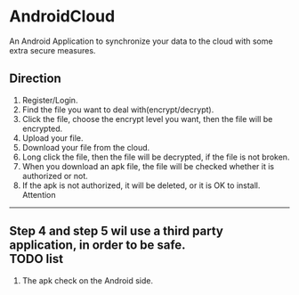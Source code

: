 AndroidCloud
============

An Android Application to synchronize your data to the cloud with some extra secure measures.

Direction
------
1. Register/Login.  
2. Find the file you want to deal with(encrypt/decrypt).  
3. Click the file, choose the encrypt level you want, then the file will be encrypted.  
4. Upload your file.  
5. Download your file from the cloud.  
6. Long click the file, then the file will be decrypted, if the file is not broken.  
7. When you download an apk file, the file will be checked whether it is authorized or not.  
8. If the apk is not authorized, it will be deleted, or it is OK to install.  
Attention  
----
Step 4 and step 5 wil use a third party application, in order to be safe.  
TODO list
----
1. The apk check on the Android side.
